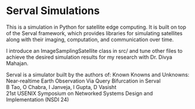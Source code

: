# Serval Simulations

This is a simulation in Python for satellite edge computing. It is built on top of the Serval framework, which provides libraries for simulating satellites along with their imaging, computation, and communication over time.

I introduce an ImageSamplingSatellite class in src/ and tune other files to achieve the desired simulation results for my research with Dr. Divya Mahajan.

Serval is a simulator built by the authors of:
Known Knowns and Unknowns: Near-realtime Earth Observation Via Query Bifurcation in Serval   
B Tao, O Chabra, I Janveja, I Gupta, D Vasisht  
21st USENIX Symposium on Networked Systems Design and Implementation (NSDI 24)

